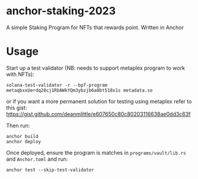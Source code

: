 # anchor-staking-2023
A simple Staking Program for NFTs that rewards point. Written in Anchor

# Usage
Start up a test validator (NB: needs to support metaplex program to work with NFTs):

```
solana-test-validator -r --bpf-program metaqbxxUerdq28cj1RbAWkYQm3ybzjb6a8bt518x1s metadata.so
```

or if you want a more permanent solution for testing using metaplex refer to this gist: https://gist.github.com/deanmlittle/e607650c80c80203116638ae0dd3c63f

Then run:
```
anchor build
anchor deploy
```

Once deployed, ensure the program is matches in `programs/vault/lib.rs` and `Anchor.toml` and run:

```
anchor test --skip-test-validator
```
